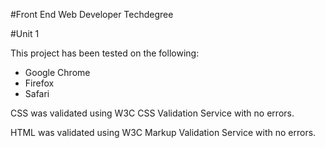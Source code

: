 #Front End Web Developer Techdegree

#Unit 1


This project has been tested on the following:

- Google Chrome
- Firefox
- Safari

CSS was validated using W3C CSS Validation Service with no errors.

HTML was validated using W3C Markup Validation Service with no errors.

